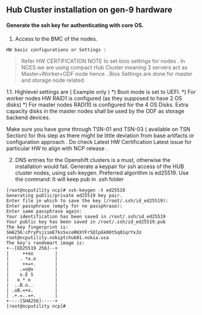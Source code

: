 ## Hub Cluster installation on gen-9 hardware

#### Generate the ssh key for authenticating with core OS. 


1. Access to the BMC of the nodes. 

`HW basic configurations or Settings :`

> Refer HW CERTIFICATION NOTE  to set bios settings for nodes . In NCES we are using compact Hub Cluster meaning 3 servers act as Master+Worker+ODF node hence . Bios Settings are done for master and storage node related 


1.1. Highlevel settings are ( Example only ) 
    *) Boot mode is set to UEFI.
    *) For worker nodes HW RAID1 is configured (as they supposed to have 2 OS disks)
    *) For master nodes RADI10 is configured for the 4 OS Disks. Extra capacity disks in the master nodes shall be used by the ODF as storage backend devices. 

Make sure you have gone through TSN-01 and TSN-03 ( available on TSN Section)  for this step as there might be little deviation from base artifacts or configuration approach . Do check Latest HW Certification Latest issue for particular HW to align with NCP release . 

2. DNS entries for the Openshift clusters is a must, otherwise the installation would fail.
Generate a keypair for ssh access of the HUB cluster nodes, using ssh-keygen. 
Preferred algorithm is ed25519. Use the command: 
It will keep pub in .ssh folder 


```
[root@ncputility ncp]# ssh-keygen -t ed25519
Generating public/private ed25519 key pair.
Enter file in which to save the key (/root/.ssh/id_ed25519): 
Enter passphrase (empty for no passphrase): 
Enter same passphrase again: 
Your identification has been saved in /root/.ssh/id_ed25519
Your public key has been saved in /root/.ssh/id_ed25519.pub
The key fingerprint is:
SHA256:cPryPsjzimE7ks5xceRKXYFr5QlpGk00t5q01qrYxJU root@ncputility.nokiptchub01.nokia.usa
The key's randomart image is:
+--[ED25519 256]--+
|     ++oo        |
|    . *o.o       |
|     ++=+.       |
|    .=o@o        |
|    o.E S        |
|   o * o         |
|  ..B.o..        |
| .oB.=+o.        |
| .+.=..=+.       |
+----[SHA256]-----+
[root@ncputility ncp]# 
```